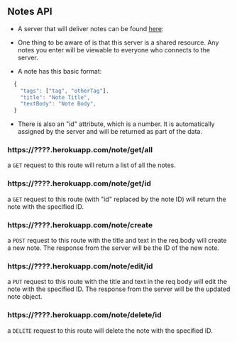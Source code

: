 ## Notes API

- A server that will deliver notes can be found [here](https://killer-notes.herokuapp.com):

- One thing to be aware of is that this server is a shared resource. Any notes you enter will be viewable to everyone who connects to the server.

- A note has this basic format:

```js
  {
    "tags": ["tag", "otherTag"],
    "title": "Note Title",
    "textBody": "Note Body",
  }
```

- There is also an "id" attribute, which is a number. It is automatically assigned by the server and will be returned as part of the data.

### https://????.herokuapp.com/note/get/all

a `GET` request to this route will return a list of all the notes.

### https://????.herokuapp.com/note/get/id

a `GET` request to this route (with "id" replaced by the note ID) will return the note with the specified ID.

### https://????.herokuapp.com/note/create

a `POST` request to this route with the title and text in the req.body will create a new note. The response from the server will be the ID of the new note.

### https://????.herokuapp.com/note/edit/id

a `PUT` request to this route with the title and text in the req body will edit the note with the specified ID. The response from the server will be the updated note object.

### https://????.herokuapp.com/note/delete/id

a `DELETE` request to this route will delete the note with the specified ID.
